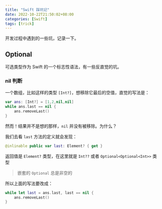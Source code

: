 ```yaml
---
title: "Swift 踩坑记"
date: 2022-10-22T21:50:02+08:00
categories: [Swift]
tags: [trick]
---
```


开发过程中遇到的一些坑，记录一下。

## Optional

可选类型作为 Swift 的一个标志性语法，有一些反直觉的坑。

### nil 判断

一个数组，比如这样的类型 `[Int?]`，想移除它最后的空值，直觉的写法是：

```swift
var ans: [Int?] = [1,2,nil,nil]
while ans.last == nil {
    ans.removeLast()
}
```

然而！结果并不是想的那样，`nil` 并没有被移除。为什么？

我们去看 `last` 方法的定义就会发现：

```swift
@inlinable public var last: Element? { get }
```

返回值是 `Element?` 类型，在这里就是 `Int??` 或者 `Optional<Optional<Int>>` 类型

> 嵌套的 `Optional` 总是非空的

所以上面的写法要改成：

```swift
while let last = ans.last, last == nil {
    ans.removeLast()
}
```

